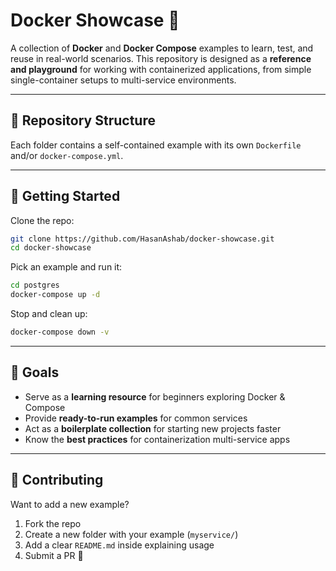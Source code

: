 # Docker Showcase 🚀

A collection of **Docker** and **Docker Compose** examples to learn, test, and reuse in real-world scenarios.
This repository is designed as a **reference and playground** for working with containerized applications, from simple single-container setups to multi-service environments.

---

## 📂 Repository Structure

Each folder contains a self-contained example with its own `Dockerfile` and/or `docker-compose.yml`.

---

## 🚀 Getting Started

Clone the repo:

```bash
git clone https://github.com/HasanAshab/docker-showcase.git
cd docker-showcase
```

Pick an example and run it:

```bash
cd postgres
docker-compose up -d
```

Stop and clean up:

```bash
docker-compose down -v
```

---

## 🎯 Goals

* Serve as a **learning resource** for beginners exploring Docker & Compose
* Provide **ready-to-run examples** for common services
* Act as a **boilerplate collection** for starting new projects faster
* Know the **best practices** for containerization multi-service apps
---

## 🤝 Contributing

Want to add a new example?

1. Fork the repo
2. Create a new folder with your example (`myservice/`)
3. Add a clear `README.md` inside explaining usage
4. Submit a PR 🎉
